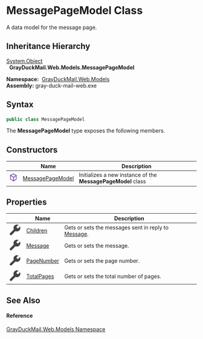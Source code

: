 MessagePageModel Class
======================
A data model for the message page.


Inheritance Hierarchy
---------------------
[System.Object][1]  
  **GrayDuckMail.Web.Models.MessagePageModel**  

  **Namespace:**  [GrayDuckMail.Web.Models][2]  
  **Assembly:** gray-duck-mail-web.exe

Syntax
------

```csharp
public class MessagePageModel
```

The **MessagePageModel** type exposes the following members.


Constructors
------------

|                  | Name                  | Description                                                  |
| ---------------- | --------------------- | ------------------------------------------------------------ |
| ![Public method] | [MessagePageModel][3] | Initializes a new instance of the **MessagePageModel** class |


Properties
----------

|                    | Name            | Description                                              |
| ------------------ | --------------- | -------------------------------------------------------- |
| ![Public property] | [Children][4]   | Gets or sets the messages sent in reply to [Message][5]. |
| ![Public property] | [Message][5]    | Gets or sets the message.                                |
| ![Public property] | [PageNumber][6] | Gets or sets the page number.                            |
| ![Public property] | [TotalPages][7] | Gets or sets the total number of pages.                  |


See Also
--------

#### Reference
[GrayDuckMail.Web.Models Namespace][2]  

[1]: https://docs.microsoft.com/dotnet/api/system.object
[2]: ../README.md
[3]: _ctor.md
[4]: Children.md
[5]: Message.md
[6]: PageNumber.md
[7]: TotalPages.md
[Public method]: ../../icons/pubmethod.svg "Public method"
[Public property]: ../../icons/pubproperty.svg "Public property"